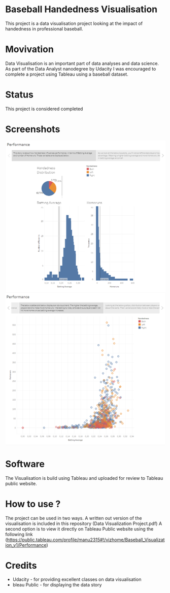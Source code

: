# Baseball Handedness Visualisation

This project is a data visualisation project looking at the impact of handedness in professional baseball.

# Movivation

Data Visualisation is an important part of data analyses and data science. As part of the Data Analyst nanodegree by Udacity I
was encouraged to complete a project using Tableau using a baseball dataset.

# Status

This project is considered completed

# Screenshots

![Screenshot1](Screen1.png)
![Screenshot2](Screen2.png)

# Software

The Visualisation is build using Tableau and uploaded for review to Tableau public website.

# How to use ?

The project can be used in two ways. A written out version of the visualisation is included in this repository (Data Visualization Project.pdf)
A second option is to view it directly on Tableau Public website using the following link (https://public.tableau.com/profile/manu2315#!/vizhome/Baseball_Visualization_v1/Performance)

# Credits

* Udacity - for providing excellent classes on data visualisation
* bleau Public - for displaying the data story

